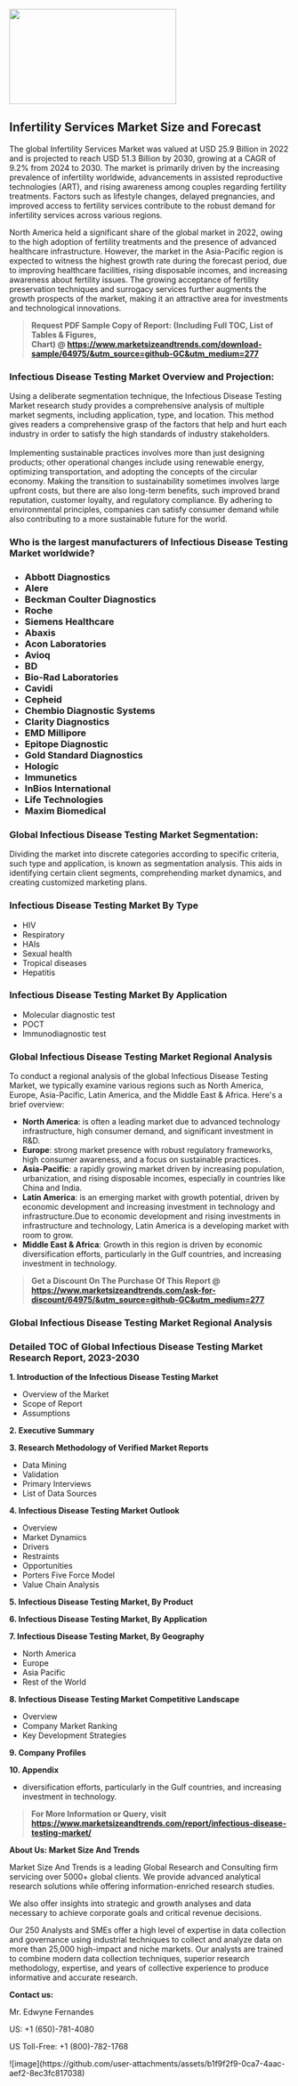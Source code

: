 <p><img class="alignnone size-medium wp-image-20088" src="https://ffe5etoiles.com/wp-content/uploads/2024/12/MST1-300x171.png" alt="" width="300" height="171" /></p><h2>Infertility Services Market Size and Forecast</h2><p>The global Infertility Services Market was valued at USD 25.9 Billion in 2022 and is projected to reach USD 51.3 Billion by 2030, growing at a CAGR of 9.2% from 2024 to 2030. The market is primarily driven by the increasing prevalence of infertility worldwide, advancements in assisted reproductive technologies (ART), and rising awareness among couples regarding fertility treatments. Factors such as lifestyle changes, delayed pregnancies, and improved access to fertility services contribute to the robust demand for infertility services across various regions.</p><p>North America held a significant share of the global market in 2022, owing to the high adoption of fertility treatments and the presence of advanced healthcare infrastructure. However, the market in the Asia-Pacific region is expected to witness the highest growth rate during the forecast period, due to improving healthcare facilities, rising disposable incomes, and increasing awareness about fertility issues. The growing acceptance of fertility preservation techniques and surrogacy services further augments the growth prospects of the market, making it an attractive area for investments and technological innovations.</p></p><blockquote id="" class=""><strong>Request PDF Sample Copy of Report: (Including Full TOC, List of Tables &amp; Figures, Chart)&nbsp;@&nbsp;<strong><a href="https://www.marketsizeandtrends.com/download-sample/64975/&utm_source=github-GC&utm_medium=277" target="_blank">https://www.marketsizeandtrends.com/download-sample/64975/&utm_source=github-GC&utm_medium=277</a></strong></strong></blockquote><h3 id="" class="">Infectious Disease Testing Market&nbsp;Overview and Projection:</h3><p id="" class="">Using a deliberate segmentation technique, the Infectious Disease Testing Market research study provides a comprehensive analysis of multiple market segments, including application, type, and location. This method gives readers a comprehensive grasp of the factors that help and hurt each industry in order to satisfy the high standards of industry stakeholders. <br /> <br />Implementing sustainable practices involves more than just designing products; other operational changes include using renewable energy, optimizing transportation, and adopting the concepts of the circular economy. Making the transition to sustainability sometimes involves large upfront costs, but there are also long-term benefits, such improved brand reputation, customer loyalty, and regulatory compliance. By adhering to environmental principles, companies can satisfy consumer demand while also contributing to a more sustainable future for the world.</p><h3 id="" class="">Who is the largest manufacturers of&nbsp;Infectious Disease Testing Market worldwide?</h3><h3 class=""><p><ul><li>Abbott Diagnostics </li><li> Alere </li><li> Beckman Coulter Diagnostics </li><li> Roche </li><li> Siemens Healthcare </li><li> Abaxis </li><li> Acon Laboratories </li><li> Avioq </li><li> BD </li><li> Bio-Rad Laboratories </li><li> Cavidi </li><li> Cepheid </li><li> Chembio Diagnostic Systems </li><li> Clarity Diagnostics </li><li> EMD Millipore </li><li> Epitope Diagnostic </li><li> Gold Standard Diagnostics </li><li> Hologic </li><li> Immunetics </li><li> InBios International </li><li> Life Technologies </li><li> Maxim Biomedical</li></ul></p></h3><h3 id="" class="">Global&nbsp;Infectious Disease Testing Market Segmentation:</h3><p id="" class="">Dividing the market into discrete categories according to specific criteria, such type and application, is known as segmentation analysis. This aids in identifying certain client segments, comprehending market dynamics, and creating customized marketing plans.</p><h3 id="" class="">Infectious Disease Testing Market&nbsp;By Type</h3><p><p><ul><li>HIV</li><li> Respiratory</li><li> HAIs</li><li> Sexual health</li><li> Tropical diseases</li><li> Hepatitis</p></li></ul></p></p><h3 id="" class="">Infectious Disease Testing Market&nbsp;By Application</h3><p class=""><p><ul><li>Molecular diagnostic test</li><li> POCT</li><li> Immunodiagnostic test</li></ul></p></p><h3 id="" class="">Global Infectious Disease Testing Market Regional Analysis</h3><p id="" class="">To conduct a regional analysis of the global Infectious Disease Testing Market, we typically examine various regions such as North America, Europe, Asia-Pacific, Latin America, and the Middle East &amp; Africa. Here's a brief overview:</p><ul><li><strong>North America</strong>: is often a leading market due to advanced technology infrastructure, high consumer demand, and significant investment in R&amp;D.</li><li><strong>Europe</strong>: strong market presence with robust regulatory frameworks, high consumer awareness, and a focus on sustainable practices.</li><li><strong>Asia-Pacific</strong>: a rapidly growing market driven by increasing population, urbanization, and rising disposable incomes, especially in countries like China and India.</li><li><strong>Latin America</strong>: is an emerging market with growth potential, driven by economic development and increasing investment in technology and infrastructure.Due to economic development and rising investments in infrastructure and technology, Latin America is a developing market with room to grow.</li><li><strong>Middle East &amp; Africa</strong>: Growth in this region is driven by economic diversification efforts, particularly in the Gulf countries, and increasing investment in technology.</li></ul><blockquote id="" class=""><strong>Get a Discount On The Purchase Of This Report @ <strong><a href="https://www.marketsizeandtrends.com/ask-for-discount/64975/&utm_source=github-GC&utm_medium=277" target="_blank">https://www.marketsizeandtrends.com/ask-for-discount/64975/&utm_source=github-GC&utm_medium=277</a></strong></strong></blockquote><h3 id="" class="">Global Infectious Disease Testing Market Regional Analysis</h3><h3 id="" class="">Detailed TOC of Global Infectious Disease Testing Market Research Report, 2023-2030</h3><p id="" class=""><strong>1. Introduction of the Infectious Disease Testing Market</strong></p><ul><li>Overview of the Market</li><li>Scope of Report</li><li>Assumptions</li></ul><p id="" class=""><strong>2. Executive Summary</strong></p><p id="" class=""><strong>3. Research Methodology of Verified Market Reports</strong></p><ul><li>Data Mining</li><li>Validation</li><li>Primary Interviews</li><li>List of Data Sources</li></ul><p id="" class=""><strong>4. Infectious Disease Testing Market Outlook</strong></p><ul><li>Overview</li><li>Market Dynamics</li><li>Drivers</li><li>Restraints</li><li>Opportunities</li><li>Porters Five Force Model</li><li>Value Chain Analysis</li></ul><p id="" class=""><strong>5. Infectious Disease Testing Market, By Product</strong></p><p id="" class=""><strong>6. Infectious Disease Testing Market, By Application</strong></p><p id="" class=""><strong>7. Infectious Disease Testing Market, By Geography</strong></p><ul><li>North America</li><li>Europe</li><li>Asia Pacific</li><li>Rest of the World</li></ul><p id="" class=""><strong>8. Infectious Disease Testing Market Competitive Landscape</strong></p><ul><li>Overview</li><li>Company Market Ranking</li><li>Key Development Strategies</li></ul><p id="" class=""><strong>9. Company Profiles</strong></p><p id="" class=""><strong>10. Appendix</strong></p><ul><li>diversification efforts, particularly in the Gulf countries, and increasing investment in technology.</li></ul><blockquote id="" class=""><strong>For More Information or Query, visit <strong><strong><a href="https://www.marketsizeandtrends.com/report/infectious-disease-testing-market/" target="_blank">https://www.marketsizeandtrends.com/report/infectious-disease-testing-market/</a></strong></strong></strong></blockquote><p id="" class=""><strong>About Us: Market Size And Trends</strong></p><p id="" class="">Market Size And Trends is a leading Global Research and Consulting firm servicing over 5000+ global clients. We provide advanced analytical research solutions while offering information-enriched research studies.</p><p id="" class="">We also offer insights into strategic and growth analyses and data necessary to achieve corporate goals and critical revenue decisions.</p><p id="" class="">Our 250 Analysts and SMEs offer a high level of expertise in data collection and governance using industrial techniques to collect and analyze data on more than 25,000 high-impact and niche markets. Our analysts are trained to combine modern data collection techniques, superior research methodology, expertise, and years of collective experience to produce informative and accurate research.</p><p id="" class=""><strong>Contact us:</strong></p><p id="" class="">Mr. Edwyne Fernandes</p><p id="" class="">US: +1 (650)-781-4080</p><p id="" class="">US Toll-Free: +1 (800)-782-1768</p>
![image](https://github.com/user-attachments/assets/b1f9f2f9-0ca7-4aac-aef2-8ec3fc817038)

